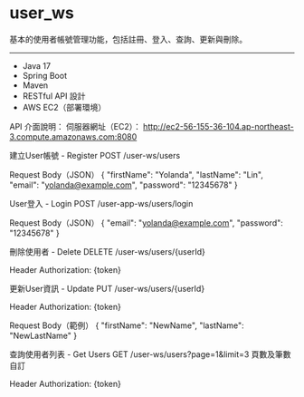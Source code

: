# user_ws

基本的使用者帳號管理功能，包括註冊、登入、查詢、更新與刪除。

---
- Java 17
- Spring Boot
- Maven
- RESTful API 設計
- AWS EC2（部署環境）

API 介面說明：
伺服器網址（EC2）：
http://ec2-56-155-36-104.ap-northeast-3.compute.amazonaws.com:8080

建立User帳號 - Register
POST /user-ws/users

Request Body（JSON）
{
  "firstName": "Yolanda",
  "lastName": "Lin",
  "email": "yolanda@example.com",
  "password": "12345678"
}

User登入 - Login
POST /user-app-ws/users/login

Request Body（JSON）
{
  "email": "yolanda@example.com",
  "password": "12345678"
}

刪除使用者 - Delete
DELETE /user-ws/users/{userId}

Header
Authorization: {token}

更新User資訊 - Update
PUT /user-ws/users/{userId}

Header
Authorization: {token}

Request Body（範例）
{
  "firstName": "NewName",
  "lastName": "NewLastName"
}

查詢使用者列表 - Get Users
GET /user-ws/users?page=1&limit=3
頁數及筆數自訂

Header
Authorization: {token}

